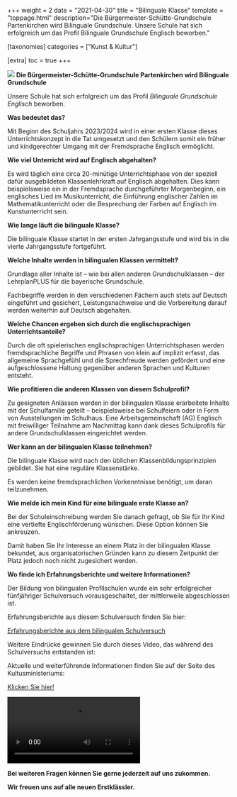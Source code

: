 +++
weight = 2
date = "2021-04-30"
title = "Bilinguale Klasse"
template = "toppage.html"
description="Die Bürgermeister-Schütte-Grundschule Partenkirchen wird Bilinguale Grundschule. Unsere Schule hat sich erfolgreich um das Profil Bilinguale Grundschule Englisch beworben."

[taxonomies]
categories = ["Kunst & Kultur"]

[extra]
toc = true
+++


![](https://volksschule-partenkirchen.de/wp-content/uploads/Bild1-3.png)
**Die Bürgermeister-Schütte-Grundschule Partenkirchen wird Bilinguale Grundschule**

Unsere Schule hat sich erfolgreich um das Profil _Bilinguale Grundschule Englisch_ beworben.

**Was bedeutet das?**

Mit Beginn des Schuljahrs 2023/2024 wird in einer ersten Klasse dieses Unterrichtskonzept in die Tat umgesetzt und den Schülern somit ein früher und kindgerechter Umgang mit der Fremdsprache Englisch ermöglicht. 

**Wie viel Unterricht wird auf Englisch abgehalten?**

Es wird täglich eine circa 20-minütige Unterrichtsphase von der speziell dafür ausgebildeten Klassenlehrkraft auf Englisch abgehalten. Dies kann beispielsweise ein in der Fremdsprache durchgeführter Morgenbeginn, ein englisches Lied im Musikunterricht, die Einführung englischer Zahlen im Mathematikunterricht oder die Besprechung der Farben auf Englisch im Kunstunterricht sein.

**Wie lange läuft die bilinguale Klasse?**

Die bilinguale Klasse startet in der ersten Jahrgangsstufe und wird bis in die vierte Jahrgangsstufe fortgeführt.

**Welche Inhalte werden in bilingualen Klassen vermittelt?**

Grundlage aller Inhalte ist – wie bei allen anderen Grundschulklassen – der LehrplanPLUS für die bayerische Grundschule.

Fachbegriffe werden in den verschiedenen Fächern auch stets auf Deutsch eingeführt und gesichert, Leistungsnachweise und die Vorbereitung darauf werden weiterhin auf Deutsch abgehalten.

**Welche Chancen ergeben sich durch die englischsprachigen Unterrichtsanteile?**

Durch die oft spielerischen englischsprachigen Unterrichtsphasen werden fremdsprachliche Begriffe und Phrasen von klein auf implizit erfasst, das allgemeine Sprachgefühl und die Sprechfreude werden gefördert und eine aufgeschlossene Haltung gegenüber anderen Sprachen und Kulturen entsteht.

**Wie profitieren die anderen Klassen von diesem Schulprofil?**

Zu geeigneten Anlässen werden in der bilingualen Klasse erarbeitete Inhalte mit der Schulfamilie geteilt – beispielsweise bei Schulfeiern oder in Form von Ausstellungen im Schulhaus. Eine Arbeitsgemeinschaft (AG) Englisch mit freiwilliger Teilnahme am Nachmittag kann dank dieses Schulprofils für andere Grundschulklassen eingerichtet werden.

**Wer kann an der bilingualen Klasse teilnehmen?**

Die bilinguale Klasse wird nach den üblichen Klassenbildungsprinzipien gebildet. Sie hat eine reguläre Klassenstärke.

Es werden keine fremdsprachlichen Vorkenntnisse benötigt, um daran teilzunehmen.

**Wie melde ich mein Kind für eine bilinguale erste Klasse an?**

Bei der Schuleinschreibung werden Sie danach gefragt, ob Sie für Ihr Kind eine vertiefte Englischförderung wünschen. Diese Option können Sie ankreuzen.

Damit haben Sie Ihr Interesse an einem Platz in der bilingualen Klasse bekundet, aus organisatorischen Gründen kann zu diesem Zeitpunkt der Platz jedoch noch nicht zugesichert werden.

**Wo finde ich Erfahrungsberichte und weitere Informationen?**

Der Bildung von bilingualen Profilschulen wurde ein sehr erfolgreicher fünfjähriger Schulversuch vorausgeschaltet, der mittlerweile abgeschlossen ist.

Erfahrungsberichte aus diesem Schulversuch finden Sie hier:

[Erfahrungsberichte aus dem bilingualen Schulversuch](https://www.bildungspakt-bayern.de/projekte_bilinguale_grundschule/)

Weitere Eindrücke gewinnen Sie durch dieses Video, das während des Schulversuchs entstanden ist:

Aktuelle und weiterführende Informationen finden Sie auf der Seite des Kultusministeriums:

[Klicken Sie hier!](https://www.km.bayern.de/ministerium/schule-und-ausbildung/schularten/grundschule.html#Video34)

<video src="https://www.km.bayern.de/medien/km_absatz/datei_mp4/25958_20180405_stmbw_bilinguale_grundschule_delivery_480p_mitstartbild.mp4"></video>

**Bei weiteren Fragen können Sie gerne jederzeit auf uns zukommen.**

**Wir freuen uns auf alle neuen Erstklässler.**